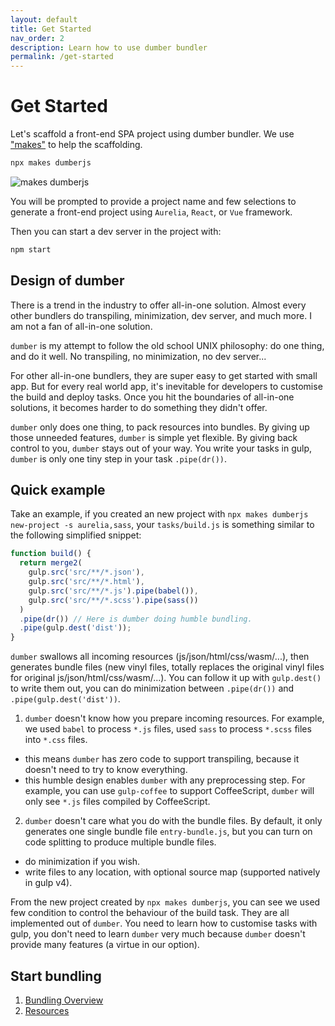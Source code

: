 ```yaml
---
layout: default
title: Get Started
nav_order: 2
description: Learn how to use dumber bundler
permalink: /get-started
---
```


# Get Started

Let's scaffold a front-end SPA project using dumber bundler. We use ["makes"](https://github.com/makesjs/makes) to help the scaffolding.

```bash
npx makes dumberjs
```

![makes dumberjs](https://makes.js.org/assets/makes-dumberjs.gif)

You will be prompted to provide a project name and few selections to generate a front-end project using `Aurelia`, `React`, or `Vue` framework.

Then you can start a dev server in the project with:
```sh
npm start
```

## Design of dumber

There is a trend in the industry to offer all-in-one solution. Almost every other bundlers do transpiling, minimization, dev server, and much more. I am not a fan of all-in-one solution.

`dumber` is my attempt to follow the old school UNIX philosophy: do one thing, and do it well. No transpiling, no minimization, no dev server...

For other all-in-one bundlers, they are super easy to get started with small app. But for every real world app, it's inevitable for developers to customise the build and deploy tasks. Once you hit the boundaries of all-in-one solutions, it becomes harder to do something they didn't offer.

`dumber` only does one thing, to pack resources into bundles. By giving up those unneeded features, `dumber` is simple yet flexible. By giving back control to you, `dumber` stays out of your way. You write your tasks in gulp, `dumber` is only one tiny step in your task `.pipe(dr())`.

## Quick example

Take an example, if you created an new project with `npx makes dumberjs new-project -s aurelia,sass`, your `tasks/build.js` is something similar to the following simplified snippet:

```js
function build() {
  return merge2(
    gulp.src('src/**/*.json'),
    gulp.src('src/**/*.html'),
    gulp.src('src/**/*.js').pipe(babel()),
    gulp.src('src/**/*.scss').pipe(sass())
  )
  .pipe(dr()) // Here is dumber doing humble bundling.
  .pipe(gulp.dest('dist'));
}
```

`dumber` swallows all incoming resources (js/json/html/css/wasm/...), then generates bundle files (new vinyl files, totally replaces the original vinyl files for original js/json/html/css/wasm/...). You can follow it up with `gulp.dest()` to write them out, you can do minimization between `.pipe(dr())` and `.pipe(gulp.dest('dist'))`.

1. `dumber` doesn't know how you prepare incoming resources. For example, we used `babel` to process `*.js` files, used `sass` to process `*.scss` files into `*.css` files.
  * this means `dumber` has zero code to support transpiling, because it doesn't need to try to know everything.
  * this humble design enables `dumber` with any preprocessing step. For example, you can use `gulp-coffee` to support CoffeeScript, `dumber` will only see `*.js` files compiled by CoffeeScript.
2. `dumber` doesn't care what you do with the bundle files. By default, it only generates one single bundle file `entry-bundle.js`, but you can turn on code splitting to produce multiple bundle files.
  * do minimization if you wish.
  * write files to any location, with optional source map (supported natively in gulp v4).

From the new project created by `npx makes dumberjs`, you can see we used few condition to control the behaviour of the build task. They are all implemented out of `dumber`. You need to learn how to customise tasks with gulp, you don't need to learn `dumber` very much because `dumber` doesn't provide many features (a virtue in our option).

## Start bundling

1. [Bundling Overview](bundling-overview)
2. [Resources](resources)

